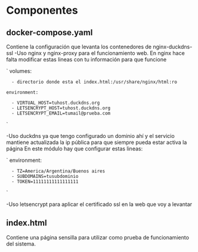 # Componentes
## docker-compose.yaml
Contiene la configuración que levanta los contenedores de nginx-duckdns-ssl
-Uso nginx y nginx-proxy para el funcionamiento web. En nginx hace falta modificar estas lineas con tu información para que funcione
  
  
  `  volumes:
    
      - directorio donde esta el index.html:/usr/share/nginx/html:ro
     
    environment:
    
      - VIRTUAL_HOST=tuhost.duckdns.org
      - LETSENCRYPT_HOST=tuhost.duckdns.org
      - LETSENCRYPT_EMAIL=tumail@prueba.com
  `
      


-Uso duckdns ya que tengo configurado un dominio ahí y el servicio mantiene actualizada la ip pública para que siempre pueda estar activa la página
  En este módulo hay que configurar estas lineas:


`    environment:
    
      - TZ=America/Argentina/Buenos aires
      - SUBDOMAINS=tusubdominio
      - TOKEN=11111111111111111
`
       


-Uso letsencrypt para aplicar el certificado ssl en la web que voy a levantar


## index.html
Contiene una página sensilla para utilizar como prueba de funcionamiento del sistema. 

